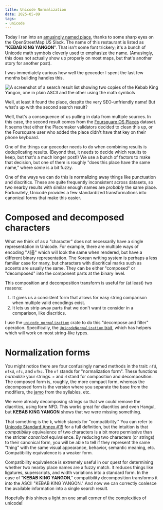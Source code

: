 ```yaml
---
title: Unicode Normalization
date: 2025-05-09
tags:
- unicode
---
```


Today I ran into an [amusingly named place](https://www.openstreetmap.org/node/9317391311/history/2),
thanks to some sharp eyes on the OpenStreetMap US Slack.
The name of this restaurant is listed as "𝐊𝐄𝐁𝐀𝐁 𝐊𝐈𝐍𝐆 𝐘𝐀𝐍𝐆𝐎𝐍".
That isn't some font trickery; it's a bunch of Unicode math symbols
cleverly used to emphasize the name.
(Amusingly, this does not actually show up properly on most maps, but that's another story for another post).

I was immediately curious how well the geocoder I spent the last few months building handles this.

![A screenshot of a search result list showing two copies of the Kebab King Yangon, one in plain ASCII and the other using the math symbols](images/kebab-king-duplicates.png)

Well, at least it found the place, despite the very SEO-unfriendly name!
But what's up with the second search result?

Well, that's a consequence of us pulling in data from multiple sources.
In this case, the second result comes from the [Foursquare OS Places](https://opensource.foursquare.com/os-places/) dataset.
It seems that either the Placemaker validators decided to clean this up,
or the Foursquare user who added the place didn't have that key on their phone keyboard.

One of the things our geocoder needs to do when combining results is deduplicating results.
(Beyond that, it needs to decide which results to keep, but that's a much longer post!)
We use a bunch of factors to make that decision, but one of them is roughly
"does this place have the same name," where _same_ is a bit fuzzy.

One of the ways we can do this is normalizing away things like punctuation and diacritics.
These are quite frequently inconsistent across datasets, so two nearby results with similar enough names
are _probably_ the same place.
Fortunately, Unicode provides a few standardized transformations into canonical forms
that make this easier.

# Composed and decomposed characters

What we think of as a "character" does not necessarily have a single representation in Unicode.
For example, there are multiple ways of encoding "서울" which will look the same when rendered,
but have a different binary representation.
The Korean writing system is perhaps a less familiar case for many,
but characters with diacritical marks such as accents are usually the same.
They can be either "composed" or "decomposed" into the component parts
at the binary level.

This composition and decomposition transform is useful for (at least) two reasons:

1. It gives us a consistent form that allows for easy string comparison when multiple valid encodings exist.
2. It lets us strip away parts that we don't want to consider in a comparison, like diacritics.

I use the [`unicode_normalization`](https://docs.rs/unicode-normalization/latest/unicode_normalization/) crate
to do this "decompose and filter" operation.
Specifically, the [`UnicodeNormalization` trait](https://docs.rs/unicode-normalization/latest/unicode_normalization/trait.UnicodeNormalization.html),
which has helpers which will work on most string-like types.

# Normalization forms

You might notice there are four confusingly named methods in the trait:
`nfd`, `nfkd`, `nfc`, and `nfkc`.
The `nf` stands for "normalization form".
These functions _normalize_ your strings.
`c` and `d` stand for composition and decomposition.
The composed form is, roughly, the more compact form,
whereas the decomposed form is the version where you separate the base from the modifiers,
the [jamo](https://en.wikipedia.org/wiki/List_of_Hangul_jamo) from the syllables, etc.

We were already decomposing strings so that we could remove the diacritics, using form NFD.
This works great for diacritics and even Hangul,
but 𝐊𝐄𝐁𝐀𝐁 𝐊𝐈𝐍𝐆 𝐘𝐀𝐍𝐆𝐎𝐍 shows that we were missing something.

That something is the `k`, which stands for "compatibility."
You can refer to [Unicode Standard Annex #15](https://www.unicode.org/reports/tr15/#Canon_Compat_Equivalence)
for a full definition,
but the intuition is that _compatibility_ equivalence of two characters
is a bit more permissive than the stricter _canonical_ equivalence.
By reducing two characters (or strings) to their canonical form,
you will be able to tell if they represent the same "thing" with the same visual appearance,
behavior, semantic meaning, etc.
Compatibility equivalence is a weaker form.

Compatibility equivalence is extremely useful in our quest for determining whether two nearby place names
are a fuzzy match.
It reduces things like ligatures, superscripts, and width variations into a standard form.
In the case of "𝐊𝐄𝐁𝐀𝐁 𝐊𝐈𝐍𝐆 𝐘𝐀𝐍𝐆𝐎𝐍," compatibility decomposition transforms it into the ASCII
"KEBAB KING YANGON."
And now we can correctly coalesce the available information into a single search result.

Hopefully this shines a light on one small corner of the complexities of unicode!

